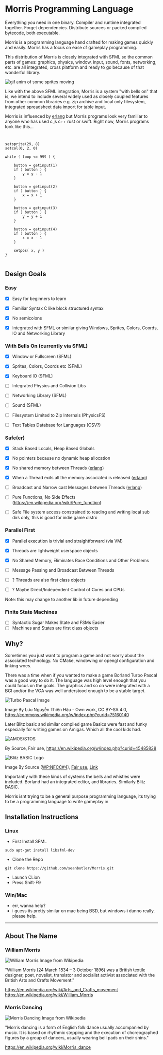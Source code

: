 # Morris Programming Language

Everything you need in one binary. Compiler and runtime integrated together. Forget dependencies. Distribute sources or packed compiled bytecode, both executable.

Morris is a programming language hand crafted for making games quickly and easily. Morris has a focus on ease of gameplay programming.

This distribution of Morris is closely integrated with SFML so the common parts of games: graphics, physics, window, input, sound, fonts, networking, etc. are all integrated, cross platform and ready to go because of that wonderful library.

![gif anim of some sprites moving](./screenshots/anim.gif)

Like with the above SFML integration, Morris is a system "with bells on" that is, we intend to include several widely used as closely coupled features from other common libraries e.g. zip archive and local only filesystem, integrated spreadsheet data import for table input.

Morris is influenced by [erlang](https://en.wikipedia.org/wiki/Erlang_(programming_language))
but Morris programs look very familiar to anyone who has used c js c++ rust or swift. Right now, Morris programs look like this...

~~~


setsprite(29, 8)
setcol(0, 2, 0)

while ( loop <= 999 ) {

    button = getinput(1)
    if ( button ) {
        y = y - 1
    }

    button = getinput(2)
    if ( button ) {
        x = x + 1
    }

    button = getinput(3)
    if ( button ) {
        y = y + 1
    }

    button = getinput(4)
    if ( button ) {
        x = x - 1
    }

    setpos( x, y )
}


~~~

## Design Goals

### Easy
- [x] Easy for beginners to learn
- [x] Familiar Syntax C like block structured syntax
- [x] No semicolons
- [x] Integrated with SFML or similar giving Windows, Sprites, Colors, Coords, IO and Networking Library


### With Bells On (currently via SFML)
- [X] Window or Fullscreen (SFML)
- [X] Sprites, Colors, Coords etc (SFML)
- [X] Keyboard IO (SFML)
- [ ] Integrated Physics and Collision Libs
- [ ] Networking Library (SFML)
- [ ] Sound (SFML)
- [ ] Filesystem Limited to Zip Internals   (PhysicsFS)
- [ ] Text Tables Database for Languages (CSV?)


### Safe(er)
- [x] Stack Based Locals, Heap Based Globals
- [x] No pointers because no dynamic heap allocation
- [x] No shared memory between Threads ([erlang](https://en.wikipedia.org/wiki/Erlang_(programming_language)))
- [x] When a Thread exits all the memory associated is released ([erlang](https://en.wikipedia.org/wiki/Erlang_(programming_language)))
- [ ] Broadcast and Narrow cast Messages between Threads ([erlang](https://en.wikipedia.org/wiki/Erlang_(programming_language)))
- [ ] Pure Functions, No Side Effects (https://en.wikipedia.org/wiki/Pure_function)
- [ ] Safe File system access constrained to reading and writing local sub dirs only, this is good for indie game distro



### Parallel First
- [x] Parallel execution is trivial and straightforward (via VM)
- [x] Threads are lightweight userspace objects 
- [x] No Shared Memory, Eliminates Race Conditions and Other Problems
- [ ] Message Passing and Broadcast Between Threads
- [ ] ? Threads are also first class objects
- [ ] ? Maybe Direct/Independent Control of Cores and CPUs



Note: this may change to another lib in future depending 

### Finite State Machines
- [ ] Syntactic Sugar Makes State and FSMs Easier
- [ ] Machines and States are first class objects

## Why?

Sometimes you just want to program a game and not worry about the associated technology. No CMake, windowing or opengl configuration and linking woes.

There was a time when if you wanted to make a game Borland Turbo Pascal was a good way to do it. The language was high level enough that you could focus on the goals. The graphics and so on were integrated with a BGI and/or the VGA was well understood enough to be a stable target. 

![Turbo Pascal Image](https://upload.wikimedia.org/wikipedia/commons/d/df/Turbo_Pascal_7.0_Scrren.png)

Image By Lưu Nguyễn Thiện Hậu - Own work, CC BY-SA 4.0, https://commons.wikimedia.org/w/index.php?curid=75160140

Later Blitz basic and similar compiled game Basics were fast and funky especially for writing games on Amigas. Which all the cool kids had.


![AMOS/STOS](https://upload.wikimedia.org/wikipedia/en/4/49/AMOS_Professional_Screenshot.png)

By Source, Fair use, https://en.wikipedia.org/w/index.php?curid=45485838

![Blitz BASIC Logo](https://upload.wikimedia.org/wikipedia/en/6/65/BlitzBasicLogo.gif)

Image By <span title="must have been published or publicly displayed outside Wikipedia">Source</span> (<a href="//en.wikipedia.org/wiki/Wikipedia:Non-free_content_criteria#4" title="Wikipedia:Non-free content criteria">WP:NFCC#4</a>), <a href="//en.wikipedia.org/wiki/File:BlitzBasicLogo.gif" title="Fair use of copyrighted material in the context of BlitzBasic">Fair use</a>, <a href="https://en.wikipedia.org/w/index.php?curid=39065694">Link</a>

Importantly with these kinds of systems the bells and whistles were included. Borland had an integrated editor, and libraries. Similarly Blitz BASIC.

Morris isnt trying to be a general purpose programming language, its trying to be a programming language to write gameplay in.


## Installation Instructions

### Linux

 - First Install SFML

~~~
sudo apt-get install libsfml-dev
~~~

 - Clone the Repo

~~~
git clone https://github.com/seanbutler/Morris.git
~~~

 - Launch CLion
 - Press Shift-F9

### Win/Mac

- err, wanna help? 
- i guess its pretty similar on mac being BSD, but windows i dunno really. please help.

---

## About The Name

### William Morris

![William Morris Image from Wikipedia](https://upload.wikimedia.org/wikipedia/commons/thumb/8/8a/William_Morris_age_53.jpg/440px-William_Morris_age_53.jpg)

"William Morris (24 March 1834 – 3 October 1896) was a British textile designer, poet, novelist, translator and socialist activist associated with the British Arts and Crafts Movement."

https://en.wikipedia.org/wiki/Arts_and_Crafts_movement
https://en.wikipedia.org/wiki/William_Morris

### Morris Dancing

![Morris Dancing Image from Wikipedia](https://upload.wikimedia.org/wikipedia/commons/thumb/9/92/Morris_Dancers%2C_York_%2826579460201%29.jpg/520px-Morris_Dancers%2C_York_%2826579460201%29.jpg)

"Morris dancing is a form of English folk dance usually accompanied by music. It is based on rhythmic stepping and the execution of choreographed figures by a group of dancers, usually wearing bell pads on their shins."

https://en.wikipedia.org/wiki/Morris_dance
